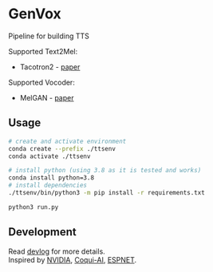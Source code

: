 # GenVox
Pipeline for building TTS

Supported Text2Mel:
- Tacotron2 - [paper](https://arxiv.org/pdf/1712.05884.pdf)

Supported Vocoder:
- MelGAN - [paper](https://arxiv.org/pdf/1910.06711.pdf)

## Usage
```bash
# create and activate environment
conda create --prefix ./ttsenv
conda activate ./ttsenv

# install python (using 3.8 as it is tested and works)
conda install python=3.8
# install dependencies
./ttsenv/bin/python3 -m pip install -r requirements.txt

python3 run.py
```

## Development
Read [devlog](dev_log.md) for more details.  
Inspired by [NVIDIA](https://github.com/NVIDIA/tacotron2), [Coqui-AI](https://github.com/coqui-ai/TTS), [ESPNET](https://github.com/espnet/espnet).
